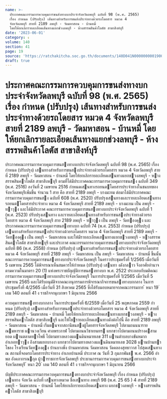 ```yaml
---
name: >-
  ประกาศคณะกรรมการควบคุมการขนส่งทางบกประจำจังหวัดลพบุรี ฉบับที่ 98 (พ.ศ. 2565)
  เรื่อง กำหนด (ปรับปรุง) เส้นทางสำหรับการขนส่งประจำทางด้วยรถโดยสาร หมวด 4
  จังหวัดลพบุรี สายที่ 2189 ลพบุรี - วัดมหาสอน - บ้านหมี่
  โดยให้ยกเลิกรายละเอียดเส้นทางแยกช่วงลพบุรี - ห้างสรรพสินค้าโลตัส สาขาสิงห์บุรี
date: '2023-06-01'
category: ง
volume: 140
section: 41
page: 19
source: 'https://ratchakitcha.soc.go.th/documents/140D041N0000000001900.pdf'
draft: true
---
```


# ประกาศคณะกรรมการควบคุมการขนส่งทางบกประจำจังหวัดลพบุรี ฉบับที่ 98 (พ.ศ. 2565) เรื่อง กำหนด (ปรับปรุง) เส้นทางสำหรับการขนส่งประจำทางด้วยรถโดยสาร หมวด 4 จังหวัดลพบุรี สายที่ 2189 ลพบุรี - วัดมหาสอน - บ้านหมี่ โดยให้ยกเลิกรายละเอียดเส้นทางแยกช่วงลพบุรี - ห้างสรรพสินค้าโลตัส สาขาสิงห์บุรี

ประกาศคณะกรรมการควบคุมการขนสงทางบกประจําจังหวัดลพบุรี ฉบับที่ 98 (พ.ศ. 2565) เรื่อง กําหนด (ปรับปรุง) เสนทางสําหรับการขนสงประจําทางด้วยรถโดยสาร หมวด 4 จังหวัดลพบุรี สายที่ 2189 ลพบุรี - วัดมหาสอน - บ้านหมี่ โดยให้ยกเลิกรายละเอียดเสนทางแยกชวงลพบุรี - หางสรรพสินคาโลตัส สาขาสิงหบุรี ตามที่ได้มีประกาศคณะกรรมการควบคุมการขนสง ฉบับที่ 349 (พ.ศ. 2516) ลงวันที่ 2 เมษายน 2516 กําหนดเสนทางรถยนตโดยสารประจําทางในชนบทของจังหวัดลพบุรีเพิ่มขึ้น จํานวน 1 สาย คือ สายที่ 2189 ลพบุรี - บางมะยม ต่อมาได้มีประกาศคณะกรรมการควบคุมการขนสง ฉบับที่ 608 (พ.ศ. 2520) ปรับปรุงเสนทางและรายละเอียดเสนทางรถยนตโดยสารประจําทาง หมวด 4 จังหวัดลพบุรี สายที่ 2189 ลพบุรี - บางมะยม เป็น ลพบุรี - ทาวุง และได้มีประกาศ คณะกรรมการควบคุมการขนสงทางบกประจําจังหวัดลพบุรี ฉบับที่ 1 (พ.ศ. 2523) ปรับปรุงเสนทาง และรายละเอียดเสนทางสําหรับการขนสงประจําทางด้วยรถโดยสาร หมวด 4 จังหวัดลพบุรี สาย 2189 ลพบุรี - ทาวุง เป็น ลพบุรี - วัดทองคุง และประกาศคณะกรรมการควบคุมการขนสงทางบก ฉบับที่ 74 (พ.ศ. 2553) กําหนด (ปรับปรุง) เสนทางสําหรับการขนสงประจําทางด้วยรถโดยสาร หมวด 4 จังหวัดลพบุรี สายที่ 2189 ลพบุรี - วัดทองคุง เป็น ลพบุรี - วัดมหาสอน และให้มีรายละเอียดเสนทางแยกชวงลพบุรี - หางสรรพสินคาโลตัส สาขาสิงหบุรี และประกาศ คณะกรรมการควบคุมการขนสงทางบกประจําจังหวัดลพบุรี ฉบับที่ 86 (พ.ศ. 2558) กําหนด (ปรับปรุง) เสนทางสําหรับการขนสงประจําทางด้วยรถโดยสาร หมวด 4 จังหวัดลพบุรี สายที่ 2189 ลพบุรี - วัดมหาสอน เป็น ลพบุรี - วัดมหาสอน - บ้านหมี่ ขึ้นนั้น คณะกรรมการควบคุมการขนสงทางบกประจําจังหวัดลพบุรี ในคราวประชุมครั้งที่ 1/2565 เมื่อวันที่ 5 เมษายน 2565 ได้พิจารณาเห็นสมควรให้กําหนด (ปรับปรุง) เสนทา งดังกลาว จึงอาศัยอํานาจตามความในมาตรา 20 (1) แห่งพระราชบัญญัติการขนสงทางบก พ.ศ. 2522 ประกอบกับมติคณะกรรมการควบคุมการขนสงทางบกประจําจังหวัดลพบุรี ในการประชุมครั้งที่ 1/2565 เมื่อวันที่ 5 เมษายน 2565 และได้รับอนุมัติจากคณะอนุกรรมการพิจารณากิจการขนสงทางบกกลาง ในการประชุมครั้งที่ 4/2565 เมื่อวันที่ 31 สิงหาคม 2565 ซึ่งได้รับมอบหมายจากคณะกรรมการ ้ หนา 19 ่ เลม 140 ตอนที่ 41 ง ราชกิจจานุเบกษา 1 มิถุนายน 2566

ควบคุมการขนสงทางบกกลาง ในการประชุมครั้งที่ 6/2559 เมื่อวันที่ 25 พฤษภาคม 2559 กําหนด (ปรับปรุง) เสนทางสําหรับการขนสงประจําทางด้วยรถโดยสาร หมวด 4 จังหวัดลพบุรี สายที่ 2189 ลพบุรี - วัดมหาสอน - บ้านหมี่ โดยให้ยกเลิกรายละเอียดเสนทางแยกชวงลพบุรี - หางสรรพสินคาโลตัส สาขาสิงหบุรี และให้ใชรายละเอียดเสนทางดังต่อไปนี้ คือ สายที่ 2189 ลพบุรี - วัดมหาสอน - บ้านหมี่ เริ่มตนจากสถานีขนสงผู้โดยสารจังหวัดลพบุรี ไปตามถนนนารายณมหาราช ผานวงเวียน ศาลพระกาฬ ไปตามถนนวิชาเยนทร แยกขวาไปตามถนนปรางคสามยอด ผานตลาดทาโพธิ์ ไปตามทางหลวงแผนดินหมายเลข 311 ผานตําบลบางขันหมาก อําเภอทาวุง ถึงสามแยกบางงา แยกขวาไปตามทางหลวงแผนดินหมายเลข 3028 ผานบ้านทาโขลง โรงเรียนวัดทองคุง บ้านบางพึ่ง บ้านมหาสอน วัดมหาสอน วัดคลองสุทธาวาส ไปสุดเสนทาง ณ สถานที่จอดรถโดยสารประจําทาง อําเภอบ้านหมี่ ประกาศ ณ วันที่ 3 กุมภาพันธ พ.ศ. 2566 อําพล อังคภากรณกุล ผู้วาราชการจังหวัดลพบุรี ประธานกรรมการควบคุมการขนสงทางบกประจําจังหวัดลพบุรี ้ หนา 20 ่ เลม 140 ตอนที่ 41 ง ราชกิจจานุเบกษา 1 มิถุนายน 2566

บัญชีประกาศคณะกรรมการควบคุมการขนสงทางบกประจําจังหวัดลพบุรี เรื่อง กําหนด (ปรับปรุง) เสนทาง จังหวัด ฉบับที่ เสนทางหมวด ชื่อเสนทาง ลพบุรี 98 (พ.ศ. 25 65 ) 4 สายที่ 2189 ลพบุรี - วัดมหาสอน - บ้านหมี่ โดยให้ยกเลิกรายละเอียดเสนทาง แยกชวงลพบุรี - หางสรรพสินคาโลตัส สาขาสิงหบุรี
